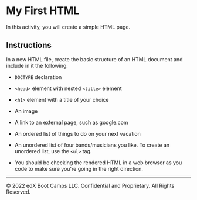 # My First HTML

In this activity, you will create a simple HTML page.

## Instructions

In a new HTML file, create the basic structure of an HTML document and include in it the following:

* `DOCTYPE` declaration

* `<head>` element with nested `<title>` element

* `<h1>` element with a title of your choice

* An image

* A link to an external page, such as google.com

* An ordered list of things to do on your next vacation

* An unordered list of four bands/musicians you like. To create an unordered list, use the `<ul>` tag.

* You should be checking the rendered HTML in a web browser as you code to make sure you're going in the right direction.

- - -

© 2022 edX Boot Camps LLC. Confidential and Proprietary. All Rights Reserved.
